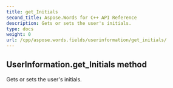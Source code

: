 ```yaml
---
title: get_Initials
second_title: Aspose.Words for C++ API Reference
description: Gets or sets the user's initials. 
type: docs
weight: 0
url: /cpp/aspose.words.fields/userinformation/get_initials/
---
```

## UserInformation.get_Initials method


Gets or sets the user's initials. 

